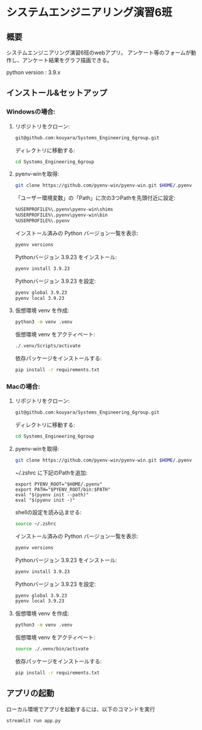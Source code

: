 # システムエンジニアリング演習6班

## 概要
システムエンジニアリング演習6班のwebアプリ。
アンケート等のフォームが動作し、アンケート結果をグラフ描画できる。

python version : 3.9.x

## インストール&セットアップ
### Windowsの場合:
1. リポジトリをクローン:
   ```bash
   git@github.com:kouyara/Systems_Engineering_6group.git
   ```
   ディレクトリに移動する:
   ```bash
   cd Systems_Engineering_6group
   ```
2. pyenv-winを取得:
   ```bash
   git clone https://github.com/pyenv-win/pyenv-win.git $HOME/.pyenv
   ```
   「ユーザー環境変数」の「Path」に次の3つPathを先頭付近に設定:
   ```bash
   %USERPROFILE%\.pyenv\pyenv-win\shims
   %USERPROFILE%\.pyenv\pyenv-win\bin
   %USERPROFILE%\.pyenv
   ```
   インストール済みの Python バージョン一覧を表示:
   ```bash
   pyenv versions
   ```
   Pythonバージョン 3.9.23 をインストール:
   ```bash
   pyenv install 3.9.23
   ```
   Pythonバージョン 3.9.23 を設定:
   ```bash
   pyenv global 3.9.23
   pyenv local 3.9.23
   ```
3. 仮想環境 venv を作成:
   ```bash
   python3 -m venv .venv
   ```
   仮想環境 venv をアクティベート:
   ```bash
   ./.venv/Scripts/activate
   ```
   依存パッケージをインストールする:
   ```bash
   pip install -r requirements.txt
   ```
### Macの場合:
1. リポジトリをクローン:
   ```bash
   git@github.com:kouyara/Systems_Engineering_6group.git
   ```
   ディレクトリに移動する:
   ```bash
   cd Systems_Engineering_6group
   ```
2. pyenv-winを取得:
   ```bash
   git clone https://github.com/pyenv-win/pyenv-win.git $HOME/.pyenv
   ```
   ~/.zshrc に下記のPathを追加:
   ```
   export PYENV_ROOT="$HOME/.pyenv"
   export PATH="$PYENV_ROOT/bin:$PATH"
   eval "$(pyenv init --path)"
   eval "$(pyenv init -)"
   ```
   shellの設定を読み込ませる:
   ```bash
   source ~/.zshrc
   ```
   インストール済みの Python バージョン一覧を表示:
   ```bash
   pyenv versions
   ```
   Pythonバージョン 3.9.23 をインストール:
   ```bash
   pyenv install 3.9.23
   ```
   Pythonバージョン 3.9.23 を設定:
   ```bash
   pyenv global 3.9.23
   pyenv local 3.9.23
   ```
3. 仮想環境 venv を作成:
   ```bash
   python3 -m venv .venv
   ```
   仮想環境 venv をアクティベート:
   ```bash
   source ./.venv/bin/activate  
   ```
   依存パッケージをインストールする:
   ```bash
   pip install -r requirements.txt
   ```

## アプリの起動
ローカル環境でアプリを起動するには、以下のコマンドを実行
```bash
streamlit run app.py
```